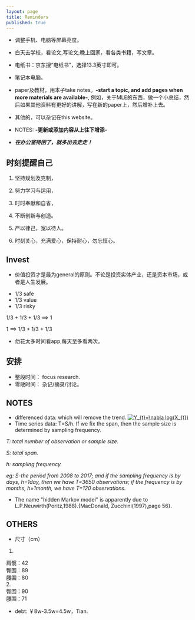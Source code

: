 ```yaml
---
layout: page
title: Reminders
published: true
---
```

- 调整手机、电脑等屏幕亮度。  
- 白天去学校，看论文,写论文;晚上回家，看各类书籍，写文章。  
- 电纸书：京东搜“电纸书”，选择13.3英寸即可。
- 笔记本电脑。  
- paper及教材，用本子take notes。**-start a topic, and add pages when more materials are available-**, 例如，关于MLE的东西，做一个小总结，然后如果其他资料有更好的讲解，写在新的paper上，然后增补上去。
- 其他的，可以杂记在this website。
- NOTES: **-更新或添加内容从上往下增添-**

- ***在办公室待困了，就多出去走走！***  

## 时刻提醒自己

1. 坚持规划及克制，  

2. 努力学习与运用，  

3. 时时奉献和自省，  

4. 不断创新与创造。

5. 严以律己，宽以待人。

6. 时刻关心，充满爱心，保持耐心，勿忘恒心。

## Invest
- 价值投资才是最为general的原则。不论是投资实体产业，还是资本市场，或者是人生发展。

* 1/3 safe
* 1/3 value
* 1/3 risky

1/3 + 1/3 + 1/3 ==> 1

1 ==> 1/3 + 1/3 + 1/3

- 勿花太多时间看app,每天至多看两次。

## 安排
- 整段时间： focus research.
- 零散时间： 杂记/摘录/讨论。

## NOTES
- differenced data: which will remove the trend. <a href="https://www.codecogs.com/eqnedit.php?latex=Y_{t}=\nabla&space;log(X_{t})" target="_blank"><img src="https://latex.codecogs.com/gif.latex?Y_{t}=\nabla&space;log(X_{t})" title="Y_{t}=\nabla log(X_{t})" /></a>
- Time series data: T=S/h. If we fix the span, then the sample size is determined by sampling frequency.

*T: total number of observation or sample size.*

*S: total span.*

*h: sampling frequency.*

*eg: S-the period from 2008 to 2017; and if the sampling frequency is by days, h=1day, then we have T=3650 observations; if the frequency is by months, h=1month, we have T=120 observations.*

- The name "hidden Markov model" is apparently due to L.P.Neuwirth(Poritz,1988).{MacDonald, Zucchini(1997),page 56}.

## OTHERS
- 尺寸（cm）  
1.  
肩髋：42  
臀围：89  
腰围：80  
2.  
臀围：90  
腰围：71  

- debt: ￥8w-3.5w=4.5w，Tian.
